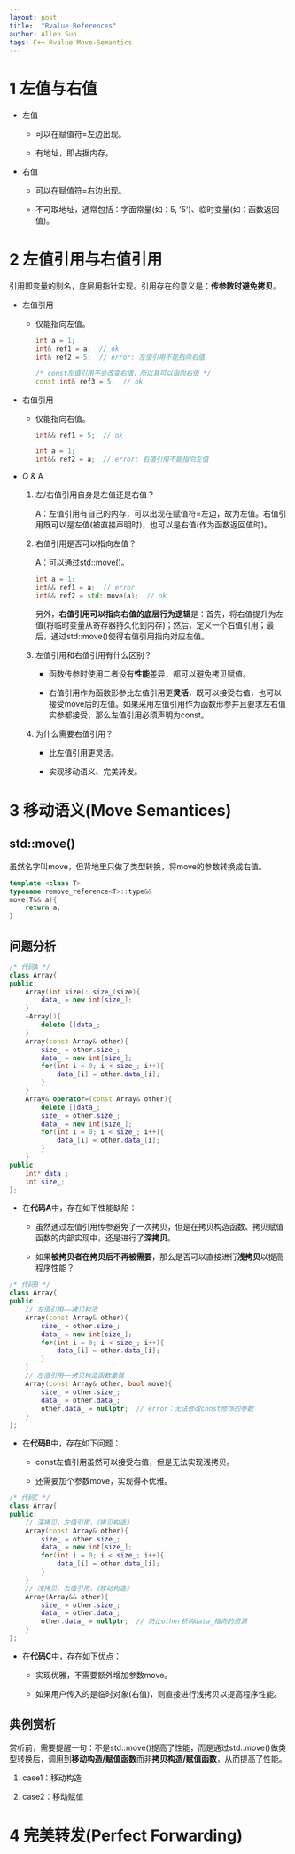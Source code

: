```yaml
---
layout: post
title:  "Rvalue References"
author: Allen Sun
tags: C++ Rvalue Move-Semantics
---
```


# 1 左值与右值

- 左值

    - 可以在赋值符=左边出现。

    - 有地址，即占据内存。

- 右值

    - 可以在赋值符=右边出现。

    - 不可取地址，通常包括：字面常量(如：5, '5')、临时变量(如：函数返回值)。

# 2 左值引用与右值引用

引用即变量的别名，底层用指针实现。引用存在的意义是：**传参数时避免拷贝**。

- 左值引用

    - 仅能指向左值。

        ```cpp
        int a = 1;
        int& ref1 = a;  // ok
        int& ref2 = 5;  // error: 左值引用不能指向右值

        /* const左值引用不会改变右值，所以其可以指向右值 */
        const int& ref3 = 5;  // ok
        ```

- 右值引用

    - 仅能指向右值。

        ```cpp
        int&& ref1 = 5;  // ok

        int a = 1;
        int&& ref2 = a;  // error: 右值引用不能指向左值
        ```

- Q & A

    1. 左/右值引用自身是左值还是右值？

        A：左值引用有自己的内存，可以出现在赋值符=左边，故为左值。右值引用既可以是左值(被直接声明时)，也可以是右值(作为函数返回值时)。

    2. 右值引用是否可以指向左值？

        A：可以通过std::move()。

        ```cpp
        int a = 1;
        int&& ref1 = a;  // error
        int&& ref2 = std::move(a);  // ok
        ```

        另外，**右值引用可以指向右值的底层行为逻辑**是：首先，将右值提升为左值(将临时变量从寄存器持久化到内存)；然后，定义一个右值引用；最后，通过std::move()使得右值引用指向对应左值。

    3. 左值引用和右值引用有什么区别？

        - 函数传参时使用二者没有**性能**差异，都可以避免拷贝赋值。

        - 右值引用作为函数形参比左值引用更**灵活**，既可以接受右值，也可以接受move后的左值。如果采用左值引用作为函数形参并且要求左右值实参都接受，那么左值引用必须声明为const。

    4. 为什么需要右值引用？

        - 比左值引用更灵活。

        - 实现移动语义、完美转发。

# 3 移动语义(Move Semantices)

## std::move()

虽然名字叫move，但背地里只做了类型转换，将move的参数转换成右值。

```cpp
template <class T>
typename remove_reference<T>::type&&
move(T&& a){
    return a;
}
```

## 问题分析

```cpp
/* 代码A */
class Array{
public:
    Array(int size): size_(size){
        data_ = new int[size_];
    }
    ~Array(){
        delete []data_;
    }
    Array(const Array& other){
        size_ = other.size_;
        data_ = new int[size_];
        for(int i = 0; i < size_; i++){
            data_[i] = other.data_[i];
        }
    }
    Array& operator=(const Array& other){
        delete []data_;
        size_ = other.size_;
        data_ = new int[size_];
        for(int i = 0; i < size_; i++){
            data_[i] = other.data_[i];
        }
    }
public:
    int* data_;
    int size_;
};
```

- 在**代码A**中，存在如下性能缺陷：

    - 虽然通过左值引用传参避免了一次拷贝，但是在拷贝构造函数、拷贝赋值函数的内部实现中，还是进行了**深拷贝**。

    - 如果**被拷贝者在拷贝后不再被需要**，那么是否可以直接进行**浅拷贝**以提高程序性能？

```cpp
/* 代码B */
class Array{
public:
    // 左值引用——拷贝构造
    Array(const Array& other){
        size_ = other.size_;
        data_ = new int[size_];
        for(int i = 0; i < size_; i++){
            data_[i] = other.data_[i];
        }
    }
    // 左值引用——拷贝构造函数重载
    Array(const Array& other, bool move){
        size_ = other.size_;
        data_ = other.data_;
        other.data_ = nullptr;  // error：无法修改const修饰的参数
    }
};
```

- 在**代码B**中，存在如下问题：

    - const左值引用虽然可以接受右值，但是无法实现浅拷贝。

    - 还需要加个参数move，实现得不优雅。

```cpp
/* 代码C */
class Array{
public:
    // 深拷贝，左值引用，《拷贝构造》
    Array(const Array& other){
        size_ = other.size_;
        data_ = new int[size_];
        for(int i = 0; i < size_; i++){
            data_[i] = other.data_[i];
        }
    }
    // 浅拷贝，右值引用，《移动构造》
    Array(Array&& other){
        size_ = other.size_;
        data_ = other.data_;
        other.data_ = nullptr;  // 防止other析构data_指向的资源
    }
};
```

- 在**代码C**中，存在如下优点：

    - 实现优雅，不需要额外增加参数move。

    - 如果用户传入的是临时对象(右值)，则直接进行浅拷贝以提高程序性能。

## 典例赏析

赏析前，需要提醒一句：不是std::move()提高了性能，而是通过std::move()做类型转换后，调用到**移动构造/赋值函数**而非**拷贝构造/赋值函数**，从而提高了性能。

1. case1：移动构造


2. case2：移动赋值


# 4 完美转发(Perfect Forwarding)



